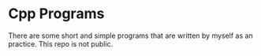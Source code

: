 # Cpp Programs
There are some short and simple programs that are written by myself as an practice. This repo is not public.
